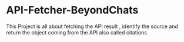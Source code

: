 # API-Fetcher-BeyondChats
This Project is all about fetching the API result , identify the source and return the object coming from the API also called citations 

